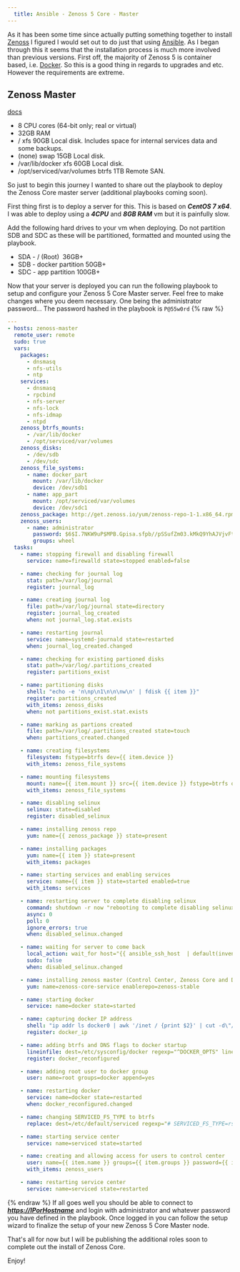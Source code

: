 ```yaml
---
  title: Ansible - Zenoss 5 Core - Master
---
```


As it has been some time since actually putting something together to
install [Zenoss](http://www.zenoss.org/) I figured I would set out to do
just that using [Ansible](http://ansible.com). As I began through this
it seems that the installation process is much more involved than
previous versions. First off, the majority of Zenoss 5 is container
based, i.e. [Docker](http://docker.com). So this is a good thing in
regards to upgrades and etc. However the requirements are extreme.

## Zenoss Master

[docs](http://www.zenoss.com/sites/default/files/documentation/Zenoss_Resource_Manager_Installation_Guide_r5.0.x_d1052.15.196.pdf)

-   8 CPU cores (64-bit only; real or virtual)
-   32GB RAM
-   / xfs 90GB Local disk. Includes space for internal services data and
    some backups.
-   (none) swap 15GB Local disk.
-   /var/lib/docker xfs 60GB Local disk.
-   /opt/serviced/var/volumes btrfs 1TB Remote SAN.

So just to begin this journey I wanted to share out the playbook to
deploy the Zenoss Core master server (additional playbooks coming soon).

First thing first is to deploy a server for this. This is based on
**_CentOS 7 x64_**. I was able to deploy using a **_4CPU_** and **_8GB
RAM_** vm but it is painfully slow.

Add the following hard drives to your vm when deploying. Do not
partition SDB and SDC as these will be partitioned, formatted and
mounted using the playbook.

-   SDA - / (Root)  36GB+
-   SDB - docker partition 50GB+
-   SDC - app partition 100GB+

Now that your server is deployed you can run the following playbook to
setup and configure your Zenoss 5 Core Master server. Feel free to make
changes where you deem necessary. One being the administrator
password... The password hashed in the playbook is `P@55w0rd`
{% raw %}

```yaml
---
- hosts: zenoss-master
  remote_user: remote
  sudo: true
  vars:
    packages:
      - dnsmasq
      - nfs-utils
      - ntp
    services:
      - dnsmasq
      - rpcbind
      - nfs-server
      - nfs-lock
      - nfs-idmap
      - ntpd
    zenoss_btrfs_mounts:
      - /var/lib/docker
      - /opt/serviced/var/volumes
    zenoss_disks:
      - /dev/sdb
      - /dev/sdc
    zenoss_file_systems:
      - name: docker_part
        mount: /var/lib/docker
        device: /dev/sdb1
      - name: app_part
        mount: /opt/serviced/var/volumes
        device: /dev/sdc1
    zenoss_package: http://get.zenoss.io/yum/zenoss-repo-1-1.x86_64.rpm
    zenoss_users:
      - name: administrator
        password: $6$I.7NKW9uP$MPB.Gpisa.sfpb//pSSufZm03.kMkQ9YhAJVjvFtpBANKgXfmhV2YTySULVN9VDrfG1tvP3S2pVWaRLja6XeN/
        groups: wheel
  tasks:
    - name: stopping firewall and disabling firewall
      service: name=firewalld state=stopped enabled=false

    - name: checking for journal log
      stat: path=/var/log/journal
      register: journal_log

    - name: creating journal log
      file: path=/var/log/journal state=directory
      register: journal_log_created
      when: not journal_log.stat.exists

    - name: restarting journal
      service: name=systemd-journald state=restarted
      when: journal_log_created.changed

    - name: checking for existing partioned disks
      stat: path=/var/log/.partitions_created
      register: partitions_exist

    - name: partitioning disks
      shell: "echo -e 'n\np\n1\n\n\nw\n' | fdisk {{ item }}"
      register: partitions_created
      with_items: zenoss_disks
      when: not partitions_exist.stat.exists

    - name: marking as partions created
      file: path=/var/log/.partitions_created state=touch
      when: partitions_created.changed

    - name: creating filesystems
      filesystem: fstype=btrfs dev={{ item.device }}
      with_items: zenoss_file_systems

    - name: mounting filesystems
      mount: name={{ item.mount }} src={{ item.device }} fstype=btrfs opts=noatime,nodatacow state=mounted
      with_items: zenoss_file_systems

    - name: disabling selinux
      selinux: state=disabled
      register: disabled_selinux

    - name: installing zenoss repo
      yum: name={{ zenoss_package }} state=present

    - name: installing packages
      yum: name={{ item }} state=present
      with_items: packages

    - name: starting services and enabling services
      service: name={{ item }} state=started enabled=true
      with_items: services

    - name: restarting server to complete disabling selinux
      command: shutdown -r now "rebooting to complete disabling selinux"
      async: 0
      poll: 0
      ignore_errors: true
      when: disabled_selinux.changed

    - name: waiting for server to come back
      local_action: wait_for host="{{ ansible_ssh_host  | default(inventory_hostname) }}" state=started
      sudo: false
      when: disabled_selinux.changed

    - name: installing zenoss master (Control Center, Zenoss Core and Docker)
      yum: name=zenoss-core-service enablerepo=zenoss-stable

    - name: starting docker
      service: name=docker state=started

    - name: capturing docker IP address
      shell: "ip addr ls docker0 | awk '/inet / {print $2}' | cut -d\"/\" -f1"
      register: docker_ip

    - name: adding btrfs and DNS flags to docker startup
      lineinfile: dest=/etc/sysconfig/docker regexp="^DOCKER_OPTS" line="DOCKER_OPTS=\"-s btrfs --dns={{ docker_ip.stdout }}\""
      register: docker_reconfigured

    - name: adding root user to docker group
      user: name=root groups=docker append=yes

    - name: restarting docker
      service: name=docker state=restarted
      when: docker_reconfigured.changed

    - name: changing SERVICED_FS_TYPE to btrfs
      replace: dest=/etc/default/serviced regexp="# SERVICED_FS_TYPE=rsync" replace="SERVICED_FS_TYPE=btrfs"

    - name: starting service center
      service: name=serviced state=started

    - name: creating and allowing access for users to control center
      user: name={{ item.name }} groups={{ item.groups }} password={{ item.password }} state=present append=yes
      with_items: zenoss_users

    - name: restarting service center
      service: name=serviced state=restarted
```

{% endraw %}
If all goes well you should be able to connect to
**_<https://IPorHostname>_** and login with administrator and whatever
password you have defined in the playbook. Once logged in you can follow
the setup wizard to finalize the setup of your new Zenoss 5 Core Master
node.

That's all for now but I will be publishing the additional roles soon
to complete out the install of Zenoss Core.

Enjoy!
